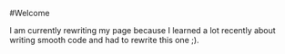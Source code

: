 #Welcome

I am currently rewriting my page because I learned a lot recently about writing smooth code and had to rewrite this one ;).
